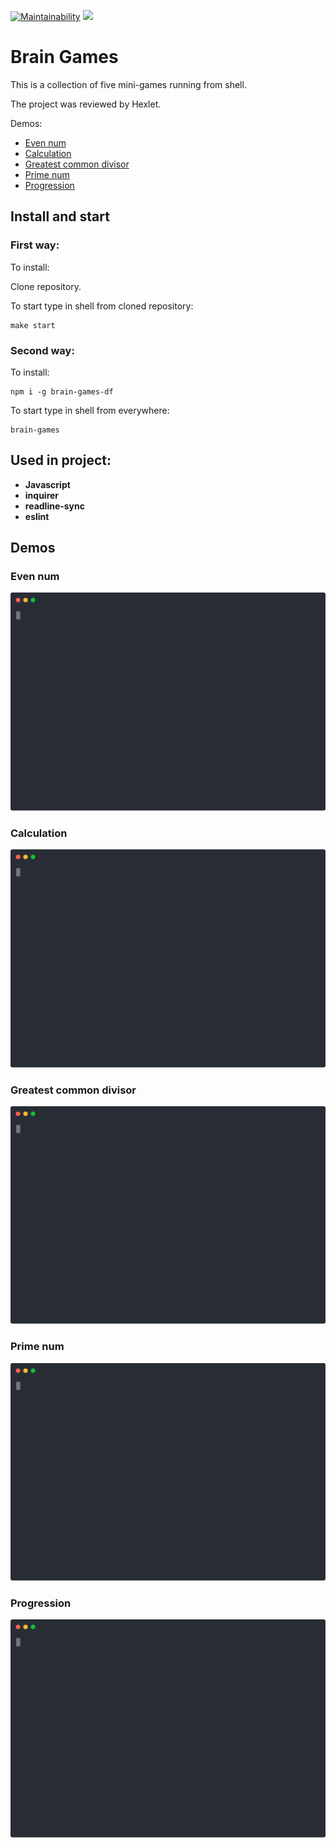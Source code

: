 [![Maintainability](https://api.codeclimate.com/v1/badges/01663d79cde6a894c4eb/maintainability)](https://codeclimate.com/github/DmitryForsilov/frontend-project-lvl1/maintainability)
![](https://github.com/DmitryForsilov/frontend-project-lvl1/workflows/Node%20CI/badge.svg)

# Brain Games

This is a collection of five mini-games running from shell.

The project was reviewed by Hexlet.

Demos:
 - [Even num](https://github.com/DmitryForsilov/frontend-project-lvl1/#even-num)
 - [Calculation](https://github.com/DmitryForsilov/frontend-project-lvl1/#calculation)
 - [Greatest common divisor](https://github.com/DmitryForsilov/frontend-project-lvl1/#greatest-common-divisor)
 - [Prime num](https://github.com/DmitryForsilov/frontend-project-lvl1/#prime-num)
 - [Progression](https://github.com/DmitryForsilov/frontend-project-lvl1/#progression)

## Install and start
### First way:
To install:

Clone repository.

To start type in shell from cloned repository:
```
make start
```

### Second way:
To install:
```
npm i -g brain-games-df
```

To start type in shell from everywhere:
```
brain-games
```
## Used in project:
- **Javascript**
- **inquirer**
- **readline-sync**
- **eslint**

## Demos
### Even num
[<img src="./asciinema_svg/even.svg">](https://asciinema.org/a/wPWtuRbMpo3z9VNmxMMyaGRAM)

### Calculation
[<img src="./asciinema_svg/calc.svg">](https://asciinema.org/a/FmdkpfPZtAi4P92JrjXdfQt1t)

### Greatest common divisor
[<img src="./asciinema_svg/gcd.svg">](https://asciinema.org/a/euzFXvAO1JHZUlRhGhy8sVKig)

### Prime num
[<img src="./asciinema_svg/prime.svg">](https://asciinema.org/a/DsxT8Tw4g5gREaFi1kurdmf0j)

### Progression
[<img src="./asciinema_svg/progression.svg">](https://asciinema.org/a/dJBKkGkq33UredBX6Ss1VJQMu)
